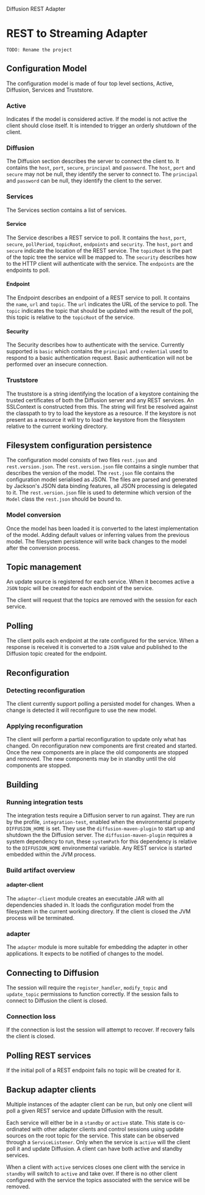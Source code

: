 Diffusion REST Adapter
# REST to Streaming Adapter

`TODO: Rename the project`

## Configuration Model

The configuration model is made of four top level sections, Active, Diffusion, Services and Truststore.

### Active

Indicates if the model is considered active.
If the model is not active the client should close itself.
It is intended to trigger an orderly shutdown of the client.

### Diffusion

The Diffusion section describes the server to connect the client to.
It contains the `host`, `port`, `secure`, `principal` and `password`.
The `host`, `port` and `secure` may not be null, they identify the server to connect to.
The `principal` and `password` can be null, they identify the client to the server.

### Services

The Services section contains a list of services.

#### Service

The Service describes a REST service to poll.
It contains the `host`, `port`, `secure`, `pollPeriod`, `topicRoot`, `endpoints` and `security`.
The `host`, `port` and `secure` indicate the location of the REST service.
The `topicRoot` is the part of the topic tree the service will be mapped to.
The `security` describes how to the HTTP client will authenticate with the service.
The `endpoints` are the endpoints to poll.

#### Endpoint

The Endpoint describes an endpoint of a REST service to poll.
It contains the `name`, `url` and `topic`.
The `url` indicates the URL of the service to poll.
The `topic` indicates the topic that should be updated with the result of the poll, this topic is relative to the
`topicRoot` of the service.

#### Security

The Security describes how to authenticate with the service. Currently supported is `basic` which contains the
`principal` and `credential` used to respond to a basic authentication request. Basic authentication will not be
performed over an insecure connection.

### Truststore

The truststore is a string identifying the location of a keystore containing the trusted certificates of both the
Diffusion server and any REST services. An SSLContext is constructed from this. The string will first be resolved
against the classpath to try to load the keystore as a resource. If the keystore is not present as a resource it will
try to load the keystore from the filesystem relative to the current working directory.

## Filesystem configuration persistence

The configuration model consists of two files `rest.json` and `rest.version.json`. The `rest.version.json` file contains
a single number that describes the version of the model. The `rest.json` file contains the configuration model
serialised as JSON. The files are parsed and generated by Jackson's JSON data binding features, all JSON processing is
delegated to it. The `rest.version.json` file is used to determine which version of the `Model` class the `rest.json`
should be bound to.

### Model conversion

Once the model has been loaded it is converted to the latest implementation of the model. Adding default values or
inferring values from the previous model. The filesystem persistence will write back changes to the model after the
conversion process.

## Topic management

An update source is registered for each service. When it becomes active a `JSON` topic will be created for each endpoint
of the service.

The client will request that the topics are removed with the session for each service.

## Polling

The client polls each endpoint at the rate configured for the service. When a response is received it is converted to a
`JSON` value and published to the Diffusion topic created for the endpoint.

## Reconfiguration

### Detecting reconfiguration

The client currently support polling a persisted model for changes. When a change is detected it will reconfigure to
use the new model.

### Applying reconfiguration

The client will perform a partial reconfiguration to update only what has changed. On reconfiguration new components are
first created and started. Once the new components are in place the old components are stopped and removed. The new
components may be in standby until the old components are stopped.

## Building

### Running integration tests

The integration tests require a Diffusion server to run against. They are run by the profile, `integration-test`,
enabled when the environmental property `DIFFUSION_HOME` is set. They use the `diffusion-maven-plugin` to start up and
shutdown the the Diffusion server. The `diffusion-maven-plugin` requires a system dependency to run, these `systemPath`
for this dependency is relative to the `DIFFUSION_HOME` environmental variable. Any REST service is started embedded
within the JVM process.

### Build artifact overview

#### adapter-client

The `adapter-client` module creates an executable JAR with all dependencies shaded in.
It loads the configuration model from the filesystem in the current working directory.
If the client is closed the JVM process will be terminated.

### adapter

The `adapter` module is more suitable for embedding the adapter in other applications.
It expects to be notified of changes to the model.

## Connecting to Diffusion

The session will require the `register_handler`, `modify_topic` and `update_topic` permissions to function correctly.
If the session fails to connect to Diffusion the client is closed.

### Connection loss

If the connection is lost the session will attempt to recover.
If recovery fails the client is closed.

## Polling REST services

If the initial poll of a REST endpoint fails no topic will be created for it.

## Backup adapter clients

Multiple instances of the adapter client can be run, but only one client will poll a given REST service and update
Diffusion with the result.

Each service will either be in a `standby` or `active` state.
This state is co-ordinated with other adapter clients and control sessions using update sources on the root topic for
the service.
This state can be observed through a `ServiceListener`.
Only when the service is `active` will the client poll it and update Diffusion.
A client can have both active and standby services.

When a client with `active` services closes one client with the service in `standby` will switch to `active` and take
over. If there is no other client configured with the service the topics associated with the service will be removed.
